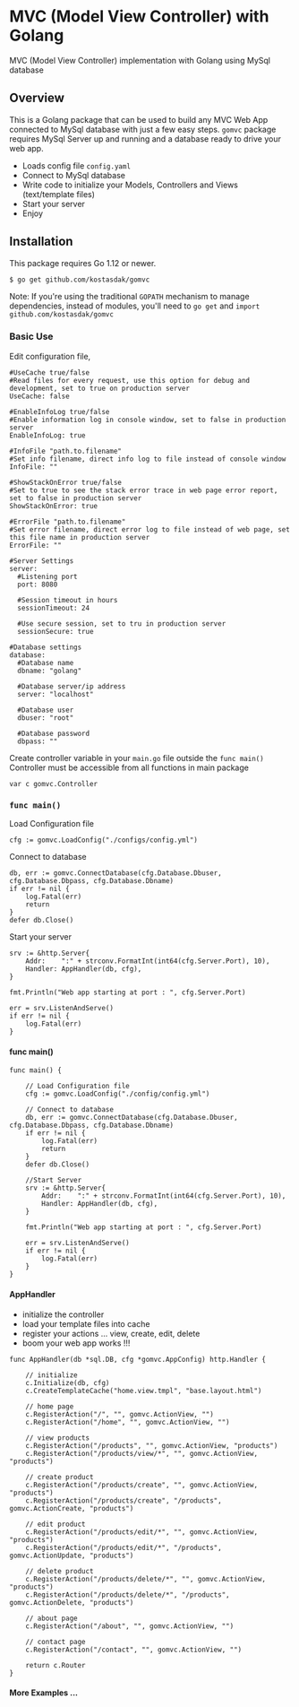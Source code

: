 # MVC (Model View Controller) with Golang

MVC (Model View Controller) implementation with Golang using MySql database

## Overview
This is a Golang package that can be used to build any MVC Web App connected to MySql database with just a few easy steps.
`gomvc` package requires MySql Server up and running and a database ready to drive your web app.

* Loads config file `config.yaml`
* Connect to MySql database 
* Write code to initialize your Models, Controllers and Views (text/template files)
* Start your server
* Enjoy


## Installation

This package requires Go 1.12 or newer.

```
$ go get github.com/kostasdak/gomvc
```

Note: If you're using the traditional `GOPATH` mechanism to manage dependencies, instead of modules, you'll need to `go get` and `import` `github.com/kostasdak/gomvc`


### Basic Use

Edit configuration file, 

```
#UseCache true/false 
#Read files for every request, use this option for debug and development, set to true on production server
UseCache: false

#EnableInfoLog true/false
#Enable information log in console window, set to false in production server
EnableInfoLog: true

#InfoFile "path.to.filename"
#Set info filename, direct info log to file instead of console window
InfoFile: ""

#ShowStackOnError true/false
#Set to true to see the stack error trace in web page error report, set to false in production server
ShowStackOnError: true

#ErrorFile "path.to.filename"
#Set error filename, direct error log to file instead of web page, set this file name in production server
ErrorFile: ""

#Server Settings
server:
  #Listening port
  port: 8080

  #Session timeout in hours 
  sessionTimeout: 24

  #Use secure session, set to tru in production server
  sessionSecure: true

#Database settings
database:
  #Database name
  dbname: "golang"

  #Database server/ip address
  server: "localhost"

  #Database user
  dbuser: "root"

  #Database password
  dbpass: ""
```

Create controller variable in your `main.go` file outside the `func main()`
Controller must be accessible from all functions in main package

`var c gomvc.Controller`

### `func main()`

Load Configuration file 

`cfg := gomvc.LoadConfig("./configs/config.yml")`
	
Connect to database

```
db, err := gomvc.ConnectDatabase(cfg.Database.Dbuser, cfg.Database.Dbpass, cfg.Database.Dbname)
if err != nil {
	log.Fatal(err)
	return
}
defer db.Close()
```

Start your server

```
srv := &http.Server{
	Addr:    ":" + strconv.FormatInt(int64(cfg.Server.Port), 10),
	Handler: AppHandler(db, cfg),
}

fmt.Println("Web app starting at port : ", cfg.Server.Port)

err = srv.ListenAndServe()
if err != nil {
	log.Fatal(err)
}
```

#### func main()
```
func main() {

	// Load Configuration file
	cfg := gomvc.LoadConfig("./config/config.yml")

	// Connect to database
	db, err := gomvc.ConnectDatabase(cfg.Database.Dbuser, cfg.Database.Dbpass, cfg.Database.Dbname)
	if err != nil {
		log.Fatal(err)
		return
	}
	defer db.Close()

	//Start Server
	srv := &http.Server{
		Addr:    ":" + strconv.FormatInt(int64(cfg.Server.Port), 10),
		Handler: AppHandler(db, cfg),
	}

	fmt.Println("Web app starting at port : ", cfg.Server.Port)

	err = srv.ListenAndServe()
	if err != nil {
		log.Fatal(err)
	}
}
```

#### AppHandler

* initialize the controller
* load your template files into cache
* register your actions ... view, create, edit, delete
* boom your web app works !!!

```
func AppHandler(db *sql.DB, cfg *gomvc.AppConfig) http.Handler {

	// initialize
	c.Initialize(db, cfg)
	c.CreateTemplateCache("home.view.tmpl", "base.layout.html")

	// home page
	c.RegisterAction("/", "", gomvc.ActionView, "")
	c.RegisterAction("/home", "", gomvc.ActionView, "")

	// view products
	c.RegisterAction("/products", "", gomvc.ActionView, "products")
	c.RegisterAction("/products/view/*", "", gomvc.ActionView, "products")

	// create product
	c.RegisterAction("/products/create", "", gomvc.ActionView, "products")
	c.RegisterAction("/products/create", "/products", gomvc.ActionCreate, "products")

	// edit product
	c.RegisterAction("/products/edit/*", "", gomvc.ActionView, "products")
	c.RegisterAction("/products/edit/*", "/products", gomvc.ActionUpdate, "products")

	// delete product
	c.RegisterAction("/products/delete/*", "", gomvc.ActionView, "products")
	c.RegisterAction("/products/delete/*", "/products", gomvc.ActionDelete, "products")

	// about page
	c.RegisterAction("/about", "", gomvc.ActionView, "")

	// contact page
	c.RegisterAction("/contact", "", gomvc.ActionView, "")

	return c.Router
}
```

#### More Examples ...